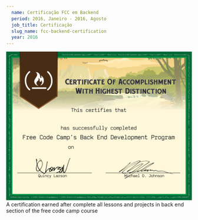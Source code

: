 ```yaml
---
  name: Certificação FCC em Backend
  period: 2016, Janeiro - 2016, Agosto
  job_title: Certificação
  slug_name: fcc-backend-certification
  year: 2016
---
```


<img class="img-responsive" src="/assets/images/certifications/fcc-back-end.jpg" alt="">
<span>A certification earned after complete all lessons and projects in back end section of the free code camp course</span>